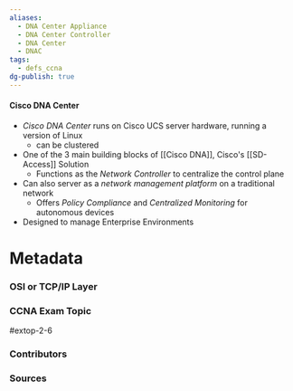 ```yaml
---
aliases:
  - DNA Center Appliance
  - DNA Center Controller
  - DNA Center
  - DNAC
tags:
  - defs_ccna
dg-publish: true
---
```

#### Cisco DNA Center
- *Cisco DNA Center* runs on Cisco UCS server hardware, running a version of Linux
	- can be clustered
- One of the 3 main building blocks of [[Cisco DNA]], Cisco's [[SD-Access]] Solution
	- Functions as the *Network Controller* to centralize the control plane
- Can also server as a *network management platform* on a traditional network
	- Offers *Policy Compliance* and *Centralized Monitoring* for autonomous devices
- Designed to manage Enterprise Environments





# Metadata
### OSI or TCP/IP Layer

### CCNA Exam Topic
#extop-2-6
### Contributors

### Sources

